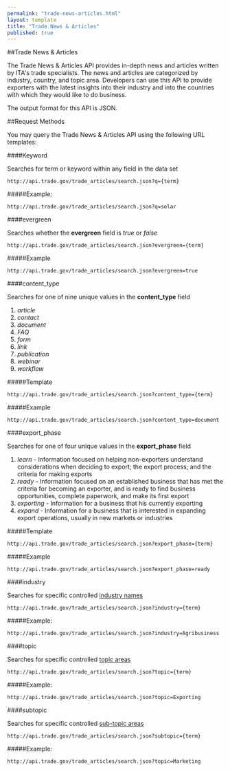 ```yaml
---
permalink: "trade-news-articles.html"
layout: template
title: "Trade News & Articles"
published: true
---
```


##Trade News & Articles

The Trade News & Articles API provides in-depth news and articles written by ITA's trade specialists.  The news and articles are categorized by industry, country, and topic area.  Developers can use this API to provide exporters with the latest insights into their industry and into the countries with which they would like to do business.

The output format for this API is JSON.

##Request Methods

You may query the Trade News & Articles API using the following URL templates:

####Keyword

Searches for term or keyword within any field in the data set

    http://api.trade.gov/trade_articles/search.json?q={term}

#####Example:

    http://api.trade.gov/trade_articles/search.json?q=solar

####evergreen

Searches whether the **evergreen** field is _true_ or _false_

    http://api.trade.gov/trade_articles/search.json?evergreen={term}
    
#####Example

    http://api.trade.gov/trade_articles/search.json?evergreen=true

####content_type

Searches for one of nine unique values in the **content_type** field

1. _article_
2. _contact_
3. _document_
4. _FAQ_
5. _form_
6. _link_
7. _publication_
8. _webinar_
9. _workflow_

#####Template

    http://api.trade.gov/trade_articles/search.json?content_type={term}
    
#####Example

    http://api.trade.gov/trade_articles/search.json?content_type=document
    
####export_phase

Searches for one of four unique values in the **export_phase** field

1. _learn_ - Information focused on helping non-exporters understand considerations when deciding to export; the export process; and the criteria for making exports
2. _ready_ - Information focused on an established business that has met the criteria for becoming an exporter, and is ready to find business opportunities, complete paperwork, and make its first export
3. _exporting_ - Information for a business that his currently exporting
4. _expand_ - Information for a business that is interested in expanding export operations, usually in new markets or industries

#####Template

    http://api.trade.gov/trade_articles/search.json?export_phase={term}
    
#####Example

    http://api.trade.gov/trade_articles/search.json?export_phase=ready

####industry

Searches for specific controlled [industry names](/industry-list.html)

    http://api.trade.gov/trade_articles/search.json?industry={term}

#####Example:

    http://api.trade.gov/trade_articles/search.json?industry=Agribusiness

####topic

Searches for specific controlled [topic areas](/topic-list.html)

    http://api.trade.gov/trade_articles/search.json?topic={term}

#####Example:

    http://api.trade.gov/trade_articles/search.json?topic=Exporting


####subtopic

Searches for specific controlled [sub-topic areas](/topic-list.html)

    http://api.trade.gov/trade_articles/search.json?subtopic={term}

#####Example:

    http://api.trade.gov/trade_articles/search.json?topic=Marketing

